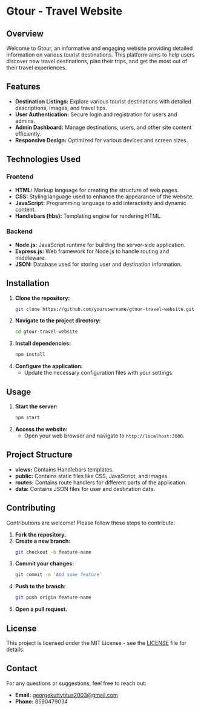 # Gtour - Travel Website

## Overview

Welcome to Gtour, an informative and engaging website providing detailed information on various tourist destinations. This platform aims to help users discover new travel destinations, plan their trips, and get the most out of their travel experiences.

## Features

- **Destination Listings:** Explore various tourist destinations with detailed descriptions, images, and travel tips.
- **User Authentication:** Secure login and registration for users and admins.
- **Admin Dashboard:** Manage destinations, users, and other site content efficiently.
- **Responsive Design:** Optimized for various devices and screen sizes.

## Technologies Used

### Frontend

- **HTML:** Markup language for creating the structure of web pages.
- **CSS:** Styling language used to enhance the appearance of the website.
- **JavaScript:** Programming language to add interactivity and dynamic content.
- **Handlebars (hbs):** Templating engine for rendering HTML.

### Backend

- **Node.js:** JavaScript runtime for building the server-side application.
- **Express.js:** Web framework for Node.js to handle routing and middleware.
- **JSON:** Database used for storing user and destination information.

## Installation

1. **Clone the repository:**
    ```sh
    git clone https://github.com/yourusername/gtour-travel-website.git
    ```
2. **Navigate to the project directory:**
    ```sh
    cd gtour-travel-website
    ```
3. **Install dependencies:**
    ```sh
    npm install
    ```
4. **Configure the application:**
    - Update the necessary configuration files with your settings.

## Usage

1. **Start the server:**
    ```sh
    npm start
    ```
2. **Access the website:**
    - Open your web browser and navigate to `http://localhost:3000`.

## Project Structure

- **views:** Contains Handlebars templates.
- **public:** Contains static files like CSS, JavaScript, and images.
- **routes:** Contains route handlers for different parts of the application.
- **data:** Contains JSON files for user and destination data.

## Contributing

Contributions are welcome! Please follow these steps to contribute:

1. **Fork the repository.**
2. **Create a new branch:**
    ```sh
    git checkout -b feature-name
    ```
3. **Commit your changes:**
    ```sh
    git commit -m 'Add some feature'
    ```
4. **Push to the branch:**
    ```sh
    git push origin feature-name
    ```
5. **Open a pull request.**

## License

This project is licensed under the MIT License - see the [LICENSE](LICENSE) file for details.

## Contact

For any questions or suggestions, feel free to reach out:

- **Email:** georgekuttytitus2003@gmail.com
- **Phone:** 8590479034

